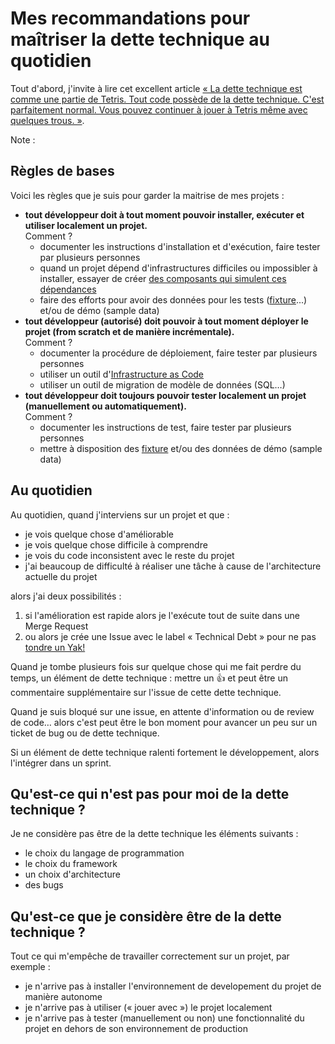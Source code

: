 # Mes recommandations pour maîtriser la dette technique au quotidien

Tout d'abord, j'invite à lire cet excellent article [« La dette technique est comme une partie de
Tetris. Tout code possède de la dette technique. C'est parfaitement normal. Vous pouvez continuer à jouer
à Tetris même avec quelques trous. »](https://damien.pobel.fr/post/dette-technique-partie-tetris/).

Note : 

## Règles de bases

Voici les règles que je suis pour garder la maitrise de mes projets :

- **tout développeur doit à tout moment pouvoir installer, exécuter et utiliser localement un projet.**<br/>
  Comment ?
    - documenter les instructions d'installation et d'exécution, faire tester par plusieurs personnes
    - quand un projet dépend d'infrastructures difficiles ou impossibler à installer, essayer de créer [des composants qui simulent ces dépendances](https://en.wikipedia.org/wiki/Mock_object)
    - faire des efforts pour avoir des données pour les tests ([fixture](https://en.wikipedia.org/wiki/Test_fixture#Software)...) et/ou de démo (sample data)
- **tout développeur (autorisé) doit pouvoir à tout moment déployer le projet (from scratch et de manière incrémentale).**<br />
  Comment ?
    - documenter la procédure de déploiement, faire tester par plusieurs personnes
    - utiliser un outil d'[Infrastructure as Code](https://fr.wikipedia.org/wiki/Infrastructure_as_Code)
    - utiliser un outil de migration de modèle de données (SQL…)
- **tout développeur doit toujours pouvoir tester localement un projet (manuellement ou automatiquement).**<br />
  Comment ?
    - documenter les instructions de test, faire tester par plusieurs personnes
    - mettre à disposition des [fixture](https://en.wikipedia.org/wiki/Test_fixture#Software) et/ou des données de démo (sample data)


## Au quotidien

Au quotidien, quand j'interviens sur un projet et que :

- je vois quelque chose d'améliorable
- je vois quelque chose difficile à comprendre
- je vois du code inconsistent avec le reste du projet
- j'ai beaucoup de difficulté à réaliser une tâche à cause de l'architecture actuelle du projet

alors j'ai deux possibilités :

1. si l'amélioration est rapide alors je l'exécute tout de suite dans une Merge Request
2. ou alors je crée une Issue avec le label « Technical Debt » pour ne pas [tondre un Yak!](https://github.com/stephane-klein/personnal-notebook/blob/draft-how-i-manage-technical-debt/003-ne-tonds-pas-de-yaks.md)

Quand je tombe plusieurs fois sur quelque chose qui me fait perdre du temps, un élément de dette technique : mettre un 👍 et peut être un commentaire supplémentaire sur l'issue de cette dette technique.

Quand je suis bloqué sur une issue, en attente d'information ou de review de code… alors c'est peut être le bon moment pour avancer un peu sur un ticket de bug ou de dette technique.

Si un élément de dette technique ralenti fortement le développement, alors l'intégrer dans un sprint.

## Qu'est-ce qui n'est pas pour moi de la dette technique ?

Je ne considère pas être de la dette technique les éléments suivants :

- le choix du langage de programmation
- le choix du framework
- un choix d'architecture
- des bugs


## Qu'est-ce que je considère être de la dette technique ?

Tout ce qui m'empêche de travailler correctement sur un projet, par exemple :

- je n'arrive pas à installer l'environnement de developement du projet de manière autonome
- je n'arrive pas à utiliser (« jouer avec ») le projet localement
- je n'arrive pas à tester (manuellement ou non) une fonctionnalité du projet en dehors de son environnement de production
